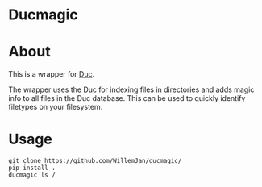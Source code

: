 # Ducmagic

About
=====
This is a wrapper for [Duc](https://github.com/zevv/duc/).

The wrapper uses the Duc for indexing files in directories and adds magic info to all files in the Duc database. This can be used to quickly identify filetypes on your filesystem.

Usage
====

```
git clone https://github.com/WillemJan/ducmagic/
pip install .
ducmagic ls /
```



